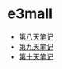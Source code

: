# e3mall

* [第八天笔记](doc/day08/day08.md)
* [第九天笔记](doc/day09/day09.md)
* [第十天笔记](doc/day10/day10.md)

